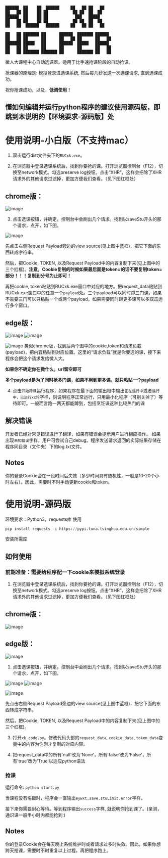 ```
██████  ██    ██  ██████     ██   ██ ██   ██     
██   ██ ██    ██ ██           ██ ██  ██  ██      
██████  ██    ██ ██            ███   █████       
██   ██ ██    ██ ██           ██ ██  ██  ██      
██   ██  ██████   ██████     ██   ██ ██   ██     
                                                                                                
██   ██ ███████ ██      ██████  ███████ ██████   
██   ██ ██      ██      ██   ██ ██      ██   ██  
███████ █████   ██      ██████  █████   ██████   
██   ██ ██      ██      ██      ██      ██   ██  
██   ██ ███████ ███████ ██      ███████ ██   ██                                                                           
```


微人大课程中心自动选课器。适用于比手速抢课阶段的自动抢课。

抢课器的原理是: 模拟登录进选课系统, 然后每几秒发送一次选课请求, 直到选课成功。

祝你抢课成功，以及，**低调使用！**


## 懂如何编辑并运行python程序的建议使用源码版，即跳到本说明的【环境要求-源码版】处

# 使用说明-小白版（不支持mac）

1. 双击运行dist文件夹下的```RUCxk.exe```。

2. 在浏览器中登录选课系统后，找到你要抢的课。打开浏览器控制台（F12），切换至network模式。勾选preserve log按钮。点击“XHR”，这样会把除了XHR请求外的其他请求过滤掉，更加方便我们查看。（见下图红框处）
## chrome版：

![image](figures/p4.png)



3. 点击选课按钮，并确定。控制台中会刷出几个请求。找到以saveStu开头的那个请求，点开，如下图。

![image](figures/p2.png)



先点击右侧Request Payload旁边的view source(见上图中蓝框)，把它下面的东西转成字符串。

然后，把Cookie, TOKEN, 以及Request Payload中的内容复制下来(见上图中的三个红框)。**注意，Cookie复制的时候如果最后面是token=的话不要复制token=部分！！！复制到分号为止即可！**

再把cookie, token粘贴到RUCxk.exe窗口中对应的地方。把request_data粘贴到RUCxk.exe窗口中的任意一个```payload```处。三个payload可以同时蹲三门课，如果不需要三门可以只粘贴一个或两个payload，如果需要同时蹲更多课可以多双击运行多个窗口。
## edge版：
![image](figures/p2-1.png)
![image](figures/p3.png)

![image](figures/p5.png)
类似chrome版，找到后两个图中的cookie,token和请求负载(payload)，把内容粘贴到对应位置。这里的“请求负载”就是你要选的课，接下来程序会把这个请求发给微人大。

**如果你不确定你在做什么，url留空即可**

**多个payload是为了同时抢多门课，如果不用到更多课，就只粘贴一个payload**

4. 点击```开始蹲课```运行程序，如果程序在最下面的输出框中输出```正在运行中```或者```运行中，已进行xx轮```字样，则说明程序正常运行，只用最小化程序（可别关掉了）等待即可。一般而言跑一两天都能蹲到，包括烹饪课这种比较热门的课

## 解决错误
开发者已经对常见错误进行了翻译，如果有错误会提示用户进行相应操作。
如果出现```未知错误```字样，用户可尝试自己debug。程序发送请求返回的实际结果存储在程序同目录（文件夹）下的log.txt文件。


## Notes

你的登录Cookie会在一段时间后失效（多少时间具有随机性，一般是10-20个小时左右）。因此，需要时不时手动更新cookie和token。
# 使用说明-源码版

环境要求：Python3，requests库
使用
```py
pip install requests -i https://pypi.tuna.tsinghua.edu.cn/simple
```
安装所需库

## 如何使用

### 前期准备：需要给程序配一下cookie来模拟系统登录

1. 在浏览器中登录选课系统后，找到你要抢的课。打开浏览器控制台（F12），切换至network模式。勾选preserve log按钮。点击“XHR”，这样会把除了XHR请求外的其他请求过滤掉，更加方便我们查看。（见下图红框处）
## chrome版：

![image](figures/p4.png)
## edge版：
![image](figures/p2-1.png)

1. 点击选课按钮，并确定。控制台中会刷出几个请求。找到以saveStu开头的那个请求，点开，如下图。

![image](figures/p2.png)
![image](figures/p3.png)

![image](figures/p5.png)

先点击右侧Request Payload旁边的view source(见上图中蓝框)，把它下面的东西转成字符串。

然后，把Cookie, TOKEN, 以及Request Payload中的内容复制下来(见上图中的三个红框)。

3. 打开```xk_code.py```。修改代码头部的```request_data```, ```cookie_data```, ```token_data```变量中的内容为你刚才复制的对应内容。

4. 把request_data中的所有'null'改为'None'，所有'false'改为'False'，所有'true'改为'True'以适应python语法
### 抢课

运行命令: ```python start.py```

当课程没有名额时，程序会一直输出```eywxt.save.stuLimit.error```字样。

接下来你需要耐心等待。等到程序输出```success```字样, 就说明你抢到课了。(亲测，通识课一般半小时内都能抢到:)

## Notes

你的登录Cookie会在每天晚上系统维护时或者请求过多时失效。因此，如果你想跨天抢课，需要时不时重复以上过程，再把程序跑上。